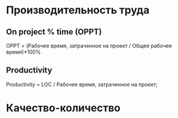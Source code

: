 # Производительность труда
## On project % time (OPPT)
OPPT = (Рабочее время, затраченное на проект / Общее рабочее время)*100%
## Productivity
Productivity = LOC / Рабочее время, затраченное на проект;
# Качество-количество
